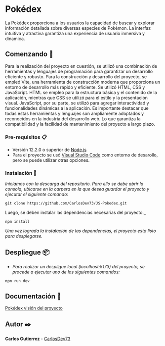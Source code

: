 # Pokédex
La Pokédex proporciona a los usuarios la capacidad de buscar y explorar información detallada sobre diversas especies de Pokémon.
La interfaz intuitiva y atractiva garantiza una experiencia de usuario inmersiva y dinamica. 

## Comenzando 🚀

Para la realización del proyecto en cuestión, se utilizó una combinación de herramientas y lenguajes de programación para garantizar un desarrollo eficiente y robusto. 
Para la construcción y desarrollo del proyecto, se empleó Vite, una herramienta de construcción moderna que proporciona un entorno de desarrollo más rápido y eficiente.
Se utilizó HTML, CSS y JavaScript. HTML se empleó para la estructura básica y el contenido de la aplicación, mientras que CSS se utilizó para el estilo 
y la presentación visual. JavaScript, por su parte, se utilizó para agregar interactividad y funcionalidades dinámicas a la aplicación.
Es importante destacar que todas estas herramientas y lenguajes son ampliamente adoptados y reconocidos en la industria del desarrollo web.
Lo que garantiza la compatibilidad y la facilidad de mantenimiento del proyecto a largo plazo.

### Pre-requisitos 📋

* Versión 12.2.0 o superior de [Node.js](https://nodejs.org/en/)
* Para el proyecto se usó [Visual Studio Code](https://code.visualstudio.com/) como entorno de desarollo, pero se puede utilizar otras opciones.


### Instalación 🔧

_Iniciamos con la descarga del repositorio. Para ello se debe abrir la consola,
ubicarse en la carpera en la que desea guardar el proyecto y ejecutar el siguiente comando:_

```
git clone https://github.com/CarlosDev73/JS-Pokedex.git
```

Luego, se deben instalar las dependencias necesarias del proyecto._

```
npm install
```

_Una vez lograda la instalación de las dependencias, el proyecto esta listo para desplegarse._

## Despliegue 📦

* _Para realizar un despligue local (localhost:5173) del proyecto, se procede a ejecutar uno de los siguientes comandos:_

```
npm run dev
```

## Documentación 📝
[Pokédex visión del proyecto](https://drive.google.com/file/d/1m4hExq8VmEuqubnuwx5L3RIsfFx0YrSs/view?usp=drive_link)


## Autor ✒️

**Carlos Gutierrez** - [CarlosDev73](https://github.com/CarlosDev73)
